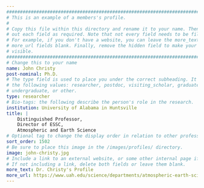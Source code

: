 ```yaml
---
################################################################################
# This is an example of a members's profile.                                   #
#                                                                              #
# Copy this file within this directory and rename it to your name. Then fill   #
# out each field as required. Note that not every field needs to be filled out.#
# For example, if you don't have a website, you can leave the more_text and    #
# more_url fields blank. Finally, remove the hidden field to make your profile #
# visible.                                                                     #
################################################################################
# Change this to your name
name: John Christy
post-nominal: Ph.D.
# The type field is used to place you under the correct subheading. It may be of
# the following values: researcher, postdoc, visiting_scholar, graduate,
# undergraduate, or other.
type: researcher
# Bio-tags: the following describe the person's role in the research.
institution: University of Alabama in Huntsville
title: |
    Distinguished Professor,
    Director of ESSC,
    Atmospheric and Earth Science
# Optional tag to change the display order in relation to other professors
sort_order: 1502
# Be sure to place this image in the /images/profiles/ directory.
image: john-christy.jpg
# Include a link to an external website, or some other internal page if desired.
# If not including a link, delete both fields or leave them blank.
more_text: Dr. Christy's Profile
more_url: https://www.uah.edu/science/departments/atmospheric-earth-science/faculty-staff/dr-john-christy
---
```


